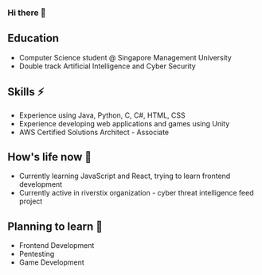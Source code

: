 ### Hi there 👋
## Education
- Computer Science student @ Singapore Management University
- Double track Artificial Intelligence and Cyber Security

## Skills ⚡
- Experience using Java, Python, C, C#, HTML, CSS
- Experience developing web applications and games using Unity
- AWS Certified Solutions Architect - Associate

## How's life now 🌱
- Currently learning JavaScript and React, trying to learn frontend development
- Currently active in riverstix organization - cyber threat intelligence feed project

## Planning to learn 🤔
- Frontend Development
- Pentesting
- Game Development

<!--
**venushmallow/venushmallow** is a ✨ _special_ ✨ repository because its `README.md` (this file) appears on your GitHub profile.

Here are some ideas to get you started:

- 🔭 I’m currently working on ...
- 🌱 I’m currently learning ...
- 👯 I’m looking to collaborate on ...
- 🤔 I’m looking for help with ...
- 💬 Ask me about ...
- 📫 How to reach me: ...
- 😄 Pronouns: ...
- ⚡ Fun fact: ...
-->
